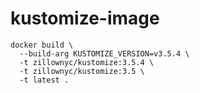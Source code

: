 # kustomize-image

```
docker build \
  --build-arg KUSTOMIZE_VERSION=v3.5.4 \
  -t zillownyc/kustomize:3.5.4 \
  -t zillownyc/kustomize:3.5 \
  -t latest .
```
